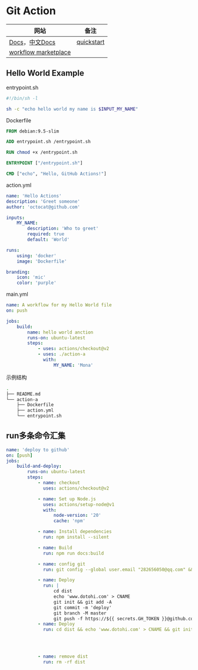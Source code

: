 # Git Action

| 网站                                                         | 备注                                                        |
| ------------------------------------------------------------ | ----------------------------------------------------------- |
| [Docs](https://docs.github.com/en/actions)，[中文Docs](https://docs.github.com/zh/actions) | [quickstart](https://docs.github.com/en/actions/quickstart) |
| [workflow marketplace](https://github.com/marketplace)       |                                                             |

## Hello World Example

entrypoint.sh

```sh
#!/bin/sh -l

sh -c "echo hello world my name is $INPUT_MY_NAME"
```

Dockerfile

```dockerfile
FROM debian:9.5-slim

ADD entrypoint.sh /entrypoint.sh

RUN chmod +x /entrypoint.sh

ENTRYPOINT ["/entrypoint.sh"]

CMD ["echo", "Hello, GitHub Actions!"]
```

action.yml

```yaml
name: 'Hello Actions'
description: 'Greet someone'
author: 'octocat@github.com'

inputs:
    MY_NAME:
        description: 'Who to greet'
        required: true
        default: 'World'

runs:
    using: 'docker'
    image: 'Dockerfile'

branding:
    icon: 'mic'
    color: 'purple'
```

main.yml

```yaml
name: A workflow for my Hello World file
on: push

jobs:
    build:
        name: hello world anction
        runs-on: ubuntu-latest
        steps:
            - uses: actions/checkout@v2
            - uses: ./action-a
              with:
                  MY_NAME: 'Mona'
```

示例结构

```sh
.
├── README.md
└── action-a
    ├── Dockerfile
    ├── action.yml
    └── entrypoint.sh
```



## run多条命令汇集

```yaml
name: 'deploy to github'
on: [push]
jobs:
    build-and-deploy:
        runs-on: ubuntu-latest
        steps:
            - name: checkout
              uses: actions/checkout@v2

            - name: Set up Node.js
              uses: actions/setup-node@v1
              with:
                  node-version: '20'
                  cache: 'npm'

            - name: Install dependencies
              run: npm install --silent

            - name: Build
              run: npm run docs:build

            - name: config git
              run: git config --global user.email "282656050@qq.com" && git config --global user.name "loveagri"

            - name: Deploy
              run: |
                  cd dist
                  echo 'www.dotohi.com' > CNAME
                  git init && git add -A
                  git commit -m 'deploy'
                  git branch -M master
                  git push -f https://${{ secrets.GH_TOKEN }}@github.com/loveagri/blog.git master
            - name: Deploy
              run: cd dist && echo 'www.dotohi.com' > CNAME && git init && git add -A && git commit -m 'deploy' && git branch -M master && git push -f https://${{ secrets.GH_TOKEN }}@github.com/loveagri/blog.git master
              
              


            - name: remove dist
              run: rm -rf dist

```



